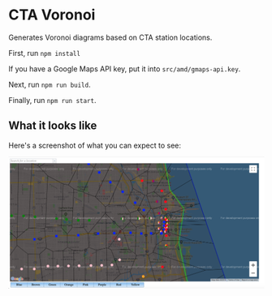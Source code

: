CTA Voronoi
===========

Generates Voronoi diagrams based on CTA station locations.

First, run `npm install`

If you have a Google Maps API key, put it into `src/amd/gmaps-api.key`.

Next, run `npm run build`.

Finally, run `npm run start`.

## What it looks like

Here's a screenshot of what you can expect to see:


![Screenshot](voronoi.png "Screenshot")
